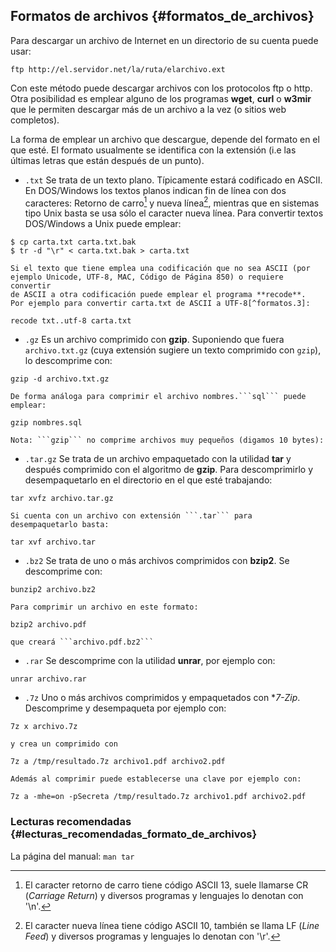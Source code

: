 ## Formatos de archivos {#formatos_de_archivos}

Para descargar un archivo de Internet en un directorio de su cuenta puede usar:
```
ftp http://el.servidor.net/la/ruta/elarchivo.ext
```
		
Con este método puede descargar archivos con los protocolos ftp o http. 
Otra posibilidad es emplear alguno de los programas **wget**, **curl** o 
**w3mir** que le permiten descargar más de un archivo a la vez 
(o sitios web completos).

La forma de emplear un archivo que descargue, depende del formato en el que 
esté. El formato usualmente se identifica con la extensión (i.e las últimas 
letras que están después de un punto).

- ```.txt``` Se trata de un texto plano. Típicamente estará codificado en 
	ASCII. En DOS/Windows los textos planos indican fin de línea con dos 
	caracteres: Retorno de carro[^formatos.1] y nueva línea[^formatos.2], 
	mientras que en sistemas tipo Unix basta se usa sólo el caracter nueva 
	línea.  Para convertir textos DOS/Windows a Unix puede emplear:
```
$ cp carta.txt carta.txt.bak
$ tr -d "\r" < carta.txt.bak > carta.txt
```
	Si el texto que tiene emplea una codificación que no sea ASCII (por 
	ejemplo Unicode, UTF-8, MAC, Código de Página 850) o requiere convertir 
	de ASCII a otra codificación puede emplear el programa **recode**. 
	Por ejemplo para convertir carta.txt de ASCII a UTF-8[^formatos.3]:
```
recode txt..utf-8 carta.txt
```

- ```.gz``` Es un archivo comprimido con **gzip**. Suponiendo que 
	fuera ```archivo.txt.gz``` (cuya extensión sugiere un texto comprimido 
	con ```gzip```), lo descomprime con:
```
gzip -d archivo.txt.gz
```
	De forma análoga para comprimir el archivo nombres.```sql``` puede 
	emplear:
```
gzip nombres.sql
```
	Nota: ```gzip``` no comprime archivos muy pequeños (digamos 10 bytes):

- ```.tar.gz``` Se trata de un archivo empaquetado con la utilidad **tar** 
	y después comprimido con el algoritmo de **gzip**. Para descomprimirlo 
	y desempaquetarlo en el directorio en el que esté trabajando:
```
tar xvfz archivo.tar.gz
```
	Si cuenta con un archivo con extensión ```.tar``` para 
	desempaquetarlo basta:
```
tar xvf archivo.tar
```
- ```.bz2``` Se trata de uno o más archivos comprimidos con **bzip2**.
	Se descomprime con:
```
bunzip2 archivo.bz2
```
	Para comprimir un archivo en este formato:
```
bzip2 archivo.pdf
```
	que creará ```archivo.pdf.bz2```

- ```.rar``` Se descomprime con la utilidad **unrar**, por ejemplo con:
```
unrar archivo.rar
```

- ```.7z``` Uno o más archivos comprimidos y empaquetados con **7-Zip*.
	Descomprime y desempaqueta por ejemplo con:
```
7z x archivo.7z
```
	y crea un comprimido con
```
7z a /tmp/resultado.7z archivo1.pdf archivo2.pdf
```
	Además al comprimir puede establecerse una clave por ejemplo con:
```
7z a -mhe=on -pSecreta /tmp/resultado.7z archivo1.pdf archivo2.pdf
```


			
### Lecturas recomendadas {#lecturas_recomendadas_formato_de_archivos}

La página del manual: ```man tar```

[^formatos.1]: El caracter retorno de carro tiene código ASCII 13, suele 
	llamarse CR (*Carriage Return*) y diversos programas y lenguajes lo 
	denotan con '\n'.

[^formatos.2]: El caracter nueva línea tiene código ASCII 10, también se llama 
	LF (*Line Feed*) y diversos programas y lenguajes lo denotan con '\r'.

[^formatos.3]: UTF-8 es una de las posibles formas de codificar Unicode en 
	ASCII. Los caracteres Unicode con un ASCII equivalente con código menor 
	de 127 tienen la misma representación en UTF-8. Otros caracteres 
	Unicode emplean una secuencia de dos o más caracteres ASCII para su 
	codificación.
